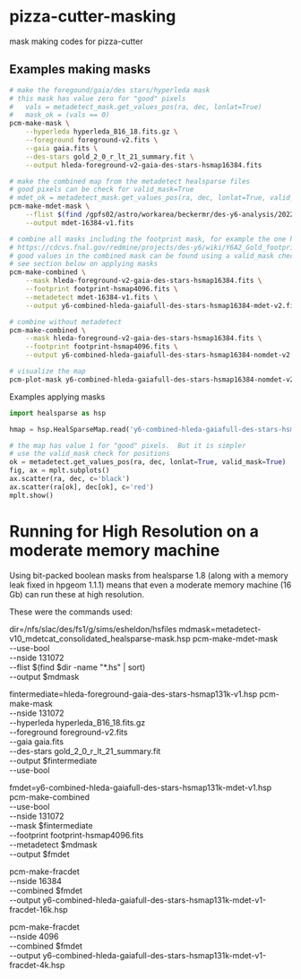 # pizza-cutter-masking
mask making codes for pizza-cutter

Examples making masks
---------------------
```bash
# make the foregound/gaia/des stars/hyperleda mask
# this mask has value zero for "good" pixels
#   vals = metadetect_mask.get_values_pos(ra, dec, lonlat=True)
#   mask_ok = (vals == 0)
pcm-make-mask \
    --hyperleda hyperleda_B16_18.fits.gz \
    --foreground foreground-v2.fits \
    --gaia gaia.fits \
    --des-stars gold_2_0_r_lt_21_summary.fit \
    --output hleda-foreground-v2-gaia-des-stars-hsmap16384.fits

# make the combined map from the metadetect healsparse files
# good pixels can be check for valid_mask=True
# mdet_ok = metadetect_mask.get_values_pos(ra, dec, lonlat=True, valid_mask=True)
pcm-make-mdet-mask \
    --flist $(find /gpfs02/astro/workarea/beckermr/des-y6-analysis/2022_04_21_run_mdet_final_v2/data_final_nogcut/ -name "*.hs") \
    --output mdet-16384-v1.fits

# combine all masks including the footprint mask, for example the one here
# https://cdcvs.fnal.gov/redmine/projects/des-y6/wiki/Y6A2_Gold_footprint
# good values in the combined mask can be found using a valid_mask check,
# see section below on applying masks
pcm-make-combined \
    --mask hleda-foreground-v2-gaia-des-stars-hsmap16384.fits \
    --footprint footprint-hsmap4096.fits \
    --metadetect mdet-16384-v1.fits \
    --output y6-combined-hleda-gaiafull-des-stars-hsmap16384-mdet-v2.fits

# combine without metadetect
pcm-make-combined \
    --mask hleda-foreground-v2-gaia-des-stars-hsmap16384.fits \
    --footprint footprint-hsmap4096.fits \
    --output y6-combined-hleda-gaiafull-des-stars-hsmap16384-nomdet-v2.fits

# visualize the map
pcm-plot-mask y6-combined-hleda-gaiafull-des-stars-hsmap16384-nomdet-v2.fits
```

Examples applying masks
```python
import healsparse as hsp

hmap = hsp.HealSparseMap.read('y6-combined-hleda-gaiafull-des-stars-hsmap16384-mdet-v2.fits')

# the map has value 1 for "good" pixels.  But it is simpler
# use the valid_mask check for positions
ok = metadetect.get_values_pos(ra, dec, lonlat=True, valid_mask=True)
fig, ax = mplt.subplots()
ax.scatter(ra, dec, c='black')
ax.scatter(ra[ok], dec[ok], c='red')
mplt.show()
```

Running for High Resolution on a moderate memory machine
========================================================

Using bit-packed boolean masks from healsparse 1.8 (along with a memory leak fixed in hpgeom 1.1.1) means that even a moderate memory machine (16 Gb) can run these at high resolution.

These were the commands used:

dir=/nfs/slac/des/fs1/g/sims/esheldon/hsfiles
mdmask=metadetect-v10_mdetcat_consolidated_healsparse-mask.hsp
pcm-make-mdet-mask \
    --use-bool \
    --nside 131072 \
    --flist $(find $dir -name "*.hs" | sort) \
    --output $mdmask

fintermediate=hleda-foreground-gaia-des-stars-hsmap131k-v1.hsp
pcm-make-mask \
    --nside 131072 \
    --hyperleda hyperleda_B16_18.fits.gz \
    --foreground foreground-v2.fits \
    --gaia gaia.fits \
    --des-stars gold_2_0_r_lt_21_summary.fit \
    --output $fintermediate \
    --use-bool

fmdet=y6-combined-hleda-gaiafull-des-stars-hsmap131k-mdet-v1.hsp
pcm-make-combined \
    --use-bool \
    --nside 131072 \
    --mask $fintermediate \
    --footprint footprint-hsmap4096.fits \
    --metadetect $mdmask \
    --output $fmdet

pcm-make-fracdet \
    --nside 16384 \
    --combined $fmdet \
    --output y6-combined-hleda-gaiafull-des-stars-hsmap131k-mdet-v1-fracdet-16k.hsp

pcm-make-fracdet \
    --nside 4096 \
    --combined $fmdet \
    --output y6-combined-hleda-gaiafull-des-stars-hsmap131k-mdet-v1-fracdet-4k.hsp

